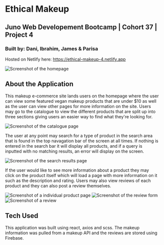 # Ethical Makeup 

## Juno Web Developement Bootcamp | Cohort 37 | Project 4
### Built by: Dani, Ibrahim, James & Parisa

Hosted on Netlify here: https://ethical-makeup-4.netlify.app

![Screenshot of the homepage](https://user-images.githubusercontent.com/91764847/145883371-8d3c6d0c-397a-49e0-96b3-e1daa72361fa.JPG)

## About the Application

This makeup e-commerce site lands users on the homepage where the user can view some featured vegan makeup products that are under $10 as well as the user can view other pages for more information on the site. Users may go to the catalogue to view the different products that are split up into three sections giving users an easier way to find what they're looking for. 

![Screenshot of the catalogue page](https://user-images.githubusercontent.com/91764847/144527251-00025196-d2ba-4132-b499-c4bd1c072f7c.JPG)

The user at any point may search for a type of product in the search area that is found in the top navagation bar of the screen at all times. If nothing is entered in the search bar it will display all products, and if a query is inputted with no matching results, an error will display on the screen. 

![Screenshot of the search results page](https://user-images.githubusercontent.com/91764847/144527253-ad5a7497-38f3-4334-9f86-d6dcc546e4af.JPG)

If the user would like to see more information about a product they may click on the product itself which will load a page with more information on it such as the description and rating. Users may also view reviews of each product and they can also post a review themselves.

![Screenshot of a individual product page](https://user-images.githubusercontent.com/91764847/144527254-25f10e21-c52c-4e97-bda2-566c5b8d8397.JPG)
![Screenshot of the review form](https://user-images.githubusercontent.com/91764847/144527247-9b2bdcfe-daa5-45fc-9c78-3abd0c1639da.JPG)
![Screenshot of a review](https://user-images.githubusercontent.com/91764847/144527248-d765881b-76bd-4bf6-aa01-5c9b750dedef.JPG)

## Tech Used

This application was built using react, axios and scss. The makeup information was pulled from a makeup API and the reviews are stored using Firebase.

